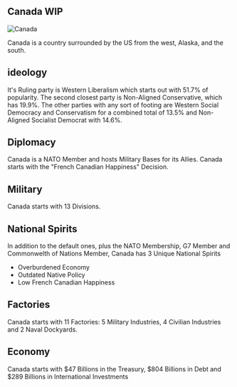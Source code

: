 ## Canada WIP

![Canada](/Millennium-Dawn/uploads/flags/canada.png)

Canada is a country surrounded by the US from the west, Alaska, and the south.

## ideology

It's Ruling party is Western Liberalism which starts out with 51.7% of popularity. The second closest party is Non-Aligned Conservative, which has 19.9%. The other parties with any sort of footing are Western Social Democracy and Conservatism for a combined total of 13.5% and Non-Aligned Socialist Democrat with 14.6%.

## Diplomacy

Canada is a NATO Member and hosts Military Bases for its Allies. Canada starts with the "French Canadian Happiness" Decision.

## Military

Canada starts with 13 Divisions.

## National Spirits

In addition to the default ones, plus the NATO Membership, G7 Member and Commonwelth of Nations Member, Canada has 3 Unique  National Spirits

- Overburdened Economy
- Outdated Native Policy
- Low French Canadian Happiness

## Factories

Canada starts with 11 Factories: 5 Military Industries, 4 Civilian Industries and 2 Naval Dockyards.

## Economy

Canada starts with $47 Billions in the Treasury, $804 Billions in Debt and $289 Billions in International Investments
